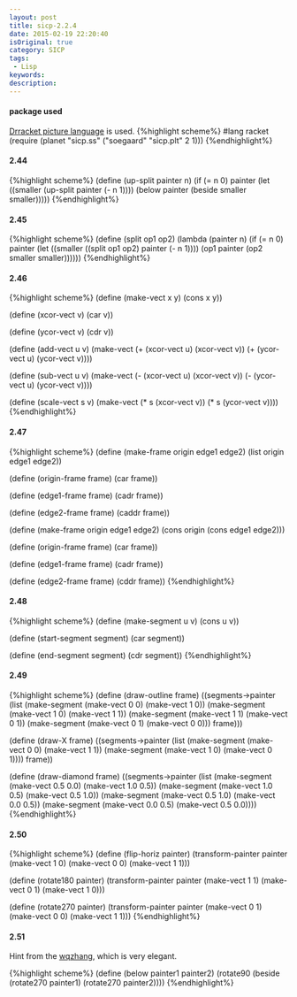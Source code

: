 ```yaml
---
layout: post
title: sicp-2.2.4
date: 2015-02-19 22:20:40
isOriginal: true
category: SICP
tags:
 - Lisp
keywords: 
description: 
---
```


#### package used

[Drracket picture language][1] is used.
{%highlight scheme%}
#lang racket
(require (planet "sicp.ss" ("soegaard" "sicp.plt" 2 1)))
{%endhighlight%}

#### 2.44

{%highlight scheme%}
(define (up-split painter n)
  (if (= n 0)
    painter
    (let ((smaller (up-split painter (- n 1))))
      (below painter (beside smaller smaller)))))
{%endhighlight%}

#### 2.45

{%highlight scheme%}
(define (split op1 op2)
  (lambda (painter n)
    (if (= n 0)
        painter
        (let ((smaller ((split op1 op2) painter (- n 1))))
          (op1 painter (op2 smaller smaller))))))
{%endhighlight%}

#### 2.46

{%highlight scheme%}
(define (make-vect x y)
   (cons x y))

(define (xcor-vect v)
   (car v))

(define (ycor-vect v)
   (cdr v))

(define (add-vect u v)
   (make-vect
     (+ (xcor-vect u) (xcor-vect v))
     (+ (ycor-vect u) (ycor-vect v))))

(define (sub-vect u v)
   (make-vect
     (- (xcor-vect u) (xcor-vect v))
     (- (ycor-vect u) (ycor-vect v))))

(define (scale-vect s v)
   (make-vect
     (* s (xcor-vect v))
     (* s (ycor-vect v))))
{%endhighlight%}

#### 2.47

{%highlight scheme%}
(define (make-frame origin edge1 edge2)
  (list origin edge1 edge2))

(define (origin-frame frame)
  (car frame))

(define (edge1-frame frame)
  (cadr frame))

(define (edge2-frame frame)
  (caddr frame))

(define (make-frame origin edge1 edge2)
  (cons origin (cons edge1 edge2)))

(define (origin-frame frame)
  (car frame))

(define (edge1-frame frame)
  (cadr frame))

(define (edge2-frame frame)
  (cddr frame))
{%endhighlight%}

#### 2.48

{%highlight scheme%}
(define (make-segment u v)
  (cons u v))

(define (start-segment segment)
  (car segment))

(define (end-segment segment)
  (cdr segment))
{%endhighlight%}

#### 2.49

{%highlight scheme%}
(define (draw-outline frame)
  ((segments->painter
    (list (make-segment (make-vect 0 0)
                        (make-vect 1 0))
          (make-segment (make-vect 1 0)
                        (make-vect 1 1))
          (make-segment (make-vect 1 1)
                        (make-vect 0 1))
          (make-segment (make-vect 0 1)
                        (make-vect 0 0)))
    frame)))

(define (draw-X frame)
  ((segments->painter
    (list (make-segment (make-vect 0 0)
                        (make-vect 1 1))
          (make-segment (make-vect 1 0)
                        (make-vect 0 1))))
   frame))

(define (draw-diamond frame)
  ((segments->painter
    (list (make-segment (make-vect 0.5 0.0)
                        (make-vect 1.0 0.5))
          (make-segment (make-vect 1.0 0.5)
                        (make-vect 0.5 1.0))
          (make-segment (make-vect 0.5 1.0)
                        (make-vect 0.0 0.5))
          (make-segment (make-vect 0.0 0.5)
                        (make-vect 0.5 0.0))))
{%endhighlight%}

#### 2.50
{%highlight scheme%}
(define (flip-horiz painter)
  (transform-painter painter
                     (make-vect 1 0)
                     (make-vect 0 0)
                     (make-vect 1 1)))

(define (rotate180 painter)
  (transform-painter painter
                     (make-vect 1 1)
                     (make-vect 0 1)
                     (make-vect 1 0)))

(define (rotate270 painter)
  (transform-painter painter
                     (make-vect 0 1)
                     (make-vect 0 0)
                     (make-vect 1 1)))
{%endhighlight%}

#### 2.51
Hint from the [wqzhang][2], which is very elegant.

{%highlight scheme%}
(define (below painter1 painter2)
  (rotate90 (beside (rotate270 painter1)
                    (rotate270 painter2))))
{%endhighlight%}

[1]:http://planet.racket-lang.org/package-source/soegaard/sicp.plt/1/1/doc.txt
[2]:https://wqzhang.wordpress.com/2009/06/23/sicp-exercise-2-51/



